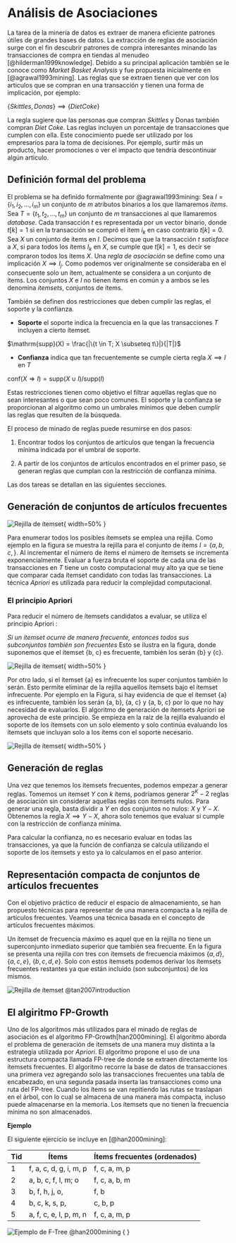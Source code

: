 # Análisis de Asociaciones

La tarea de la minería de datos es extraer de manera eficiente patrones útiles
de grandes bases de datos. La extracción de reglas de asociación surge con el
fin descubrir patrones de compra interesantes minando las transacciones de
compra en tiendas al menudeo [@hilderman1999knowledge]. Debido a su principal
aplicación también se le conoce como *Market Basket Analysis* y fue propuesta
inicialmente en [@agrawal1993mining]. Las reglas que se extraen tienen que ver con los articulos que se compran en una transacción y tienen una forma de implicación, por ejemplo:

$\{Skittles, Donas \} \implies \{ Diet Coke \}$ 

La regla sugiere que las personas que compran *Skittles* y Donas también
compran *Diet Coke*. Las reglas incluyen un porcentaje de transacciones que
cumplen con ella. Este conocimiento puede ser utilizado por los empresarios
para la toma de decisiones. Por ejemplo, surtir más un producto, hacer
promociones o ver el impacto que tendría descontinuar algún articulo.

## Definición formal del problema

El problema se ha definido formalmente por @agrawal1993mining: Sea $I = \{i_1,
i_2,\dots,i_m\}$ un conjunto de $m$ atributos binarios a los que llamaremos
*ítems*. Sea $T=\{t_1,t_2,\dots, t_m \}$ un conjunto de $m$ transacciones al
que llamaremos *database*. Cada transacción $t$ es representada por un vector
binario, donde $t[k] = 1$ si en la transacción se compró el ítem $i_k$ en caso
contrario $t[k] = 0$. Sea $X$ un conjunto de ítems en $I$. Decimos que que la
transacción $t$ *satisface* a $X$, si para todos los ítems $I_k$ en $X$, se
cumple que $t[k] = 1$, es decir se compraron todos los ítems $X$. Una *regla de
asociación* se define como una implicación $X \implies I_j$. Como podemos ver
originalmente se consideraba en el consecuente solo un ítem, actualmente se
considera a un conjunto de ítems. Los conjuntos $X$ e $I$ no tienen ítems en
común y a ambos se les denomina *itemsets*, conjuntos de ítems.

También se definen dos restricciones que deben cumplir las reglas, el soporte y
la confianza.

* **Soporte** el soporte indica la frecuencia en la que las transacciones $T$
 incluyen a cierto ítemset. 

 $\mathrm{supp}(X) = \frac{|\{t \in T; X \subseteq t\}|}{|T|}$

* **Confianza** indica que tan frecuentemente se cumple cierta regla $X \implies I$ en $T$

$\mathrm{conf}(X \Rightarrow I) = \mathrm{supp}(X \cup I) / \mathrm{supp}(I)$

Estas restricciones tienen como objetivo el filtrar aquellas reglas que no sean interesantes o que sean poco comunes. El soporte y la confianza se proporcionan al algoritmo como un umbrales mínimos que deben cumplir las reglas que resulten de la búsqueda.

El proceso de minado de reglas puede resumirse en dos pasos:

1. Encontrar todos los conjuntos de artículos que tengan la frecuencia mínima indicada por el umbral    de soporte.

2. A partir de los conjuntos de artículos encontrados en el primer paso, se generan reglas que cumplan  con la restricción de confianza mínima.

Las dos tareas se detallan en las siguientes secciones.

## Generación de conjuntos de artículos frecuentes

![Rejilla de ítemset](../img/itemset-1.png){ width=50% }

Para enumerar todos los posibles ítemsets se emplea una rejilla. Como ejemplo en la figura se muestra la rejilla para el conjunto de ítems $I = \{a, b, c,\}$. Al incrementar el número de ítems el número de ítemsets se incrementa exponencialmente. Evaluar a fuerza bruta el soporte de cada una de las transacciones en $T$ tiene un costo computacional muy alto ya que se tiene que comparar cada ítemset candidato con todas las transacciones. La técnica *Apriori* es utilizada para reducir la complejidad computacional.

### El principio Apriori

Para reducir el número de ítemsets candidatos a evaluar, se utiliza el principio Apriori : 

*Si un ítemset ocurre de manera frecuente, entonces todos sus subconjuntos también son frecuentes* 
Esto se ilustra en la figura, donde suponemos que el ítemset {b, c} es frecuente, también los serán {b} y {c}. 

![Rejilla de ítemset](../img/itemset-3.png){ width=50% }

Por otro lado, si el ítemset {a} es infrecuente los super conjuntos también lo serán. Esto permite eliminar de la rejilla aquellos ítemsets bajo el ítemset infrecuente. Por ejemplo en la Figura, si hay evidencia de que el ítemset {a} es infrecuente, también los serán {a, b}, {a, c} y {a, b, c} por lo que no hay necesidad de evaluarlos. El algoritmo de generación de ítemsets Apriori se aprovecha de este principio. Se empieza en la raíz de la rejilla evaluando el soporte de los ítemsets con un solo elemento y solo continúa evaluando los ítemsets que incluyan solo a los ítems con el soporte necesario.

![Rejilla de ítemset](../img/itemset-2.png){ width=50% }

## Generación de reglas

Una vez que tenemos los ítemsets frecuentes, podemos empezar a generar reglas.
Tomemos un itemset $Y$ con $k$ ítems, podríamos generar $2^K - 2$ reglas de
asociación sin considerar aquellas reglas con ítemsets nulos. Para generar una
regla, basta dividir a $Y$ en dos conjuntos no nulos: $X$ y $Y-X$. Obtenemos la
regla $X \implies Y-X$, ahora solo tenemos que evaluar si cumple con la
restricción de confianza mínima.

Para calcular la confianza, no es necesario evaluar en todas las transacciones,
ya que la función de confianza se calcula utilizando el soporte de los ítemsets
y esto ya lo calculamos en el paso anterior.

## Representación compacta de conjuntos de artículos frecuentes

Con el objetivo práctico de reducir el espacio de almacenamiento, se han propuesto técnicas para representar de una manera compacta a la rejilla de artículos frecuentes. Veamos una técnica basada en el concepto de artículos frecuentes máximos. 

Un ítemset de frecuencia máximo es aquel que en la rejilla no tiene un superconjunto inmediato superior que también sea frecuente. En la figura se presenta una rejilla con tres con ítemsets de frecuencia máximos $\{a, d\}$, $\{a, c, e\}$, $\{b, c, d, e\}$. Solo con estos ítemsets podemos derivar los ítemsets frecuentes restantes ya que están incluido (son subconjuntos) de los mismos.

![Rejilla de ítemset @tan2007introduction ](../img/lattice.png)

## El algiritmo FP-Growth

Uno de los algoritmos más utilizados para el minado de reglas de asociación es el algoritmo FP-Growth[han2000mining]. El algoritmo aborda el problema de generación de ítemsets de una manera muy distinta a la estrategía utilizada por *Apriori*. El algoritmo propone el uso de una estructura compacta llamada FP-tree de donde se extraen directamente los ítemsets frecuentes. El algoritmo recorre la base de datos de transacciones una primera vez agregando solo las transacciones frecuentes una tabla de encabezado, en una segunda pasada inserta las transacciones como una ruta del FP-tree. Cuando los ítems se van repitiendo las rutas se traslapan en el árbol, con lo cual se almacena de una manera más compacta, incluso puede almacenarse en la memoria. Los ítemsets que no tienen la frecuencia mínima no son almacenados. 

**Ejemplo** 

El siguiente ejercicio se incluye en [@han2000mining]:

| Tid| Ítems                   | Ítems frecuentes (ordenados)  |
|----|-------------------------|-------------------------------|
| 1  | f, a, c, d, g, i, m, p  | f, c, a, m, p                 |
| 2  | a, b, c, f, l, m; o     | f, c, a, b, m                 |
| 3  | b, f, h, j, o,          | f, b|
| 4  | b, c, k, s, p,          | c, b, p|
| 5  | a, f, c, e, l, p, m, n  | f, c, a, m, p  |

![Ejemplo de F-Tree @han2000mining ](../img/fpgrowth.png) { }